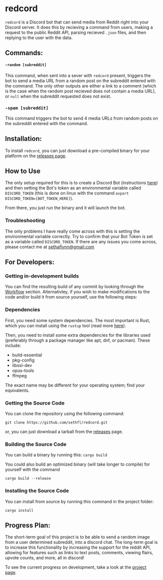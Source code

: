 # redcord

`redcord` is a Discord bot that can send media from Reddit right into your Discord server. It does this by recieving a command from users, making a request to the public Reddit API, parsing recieved `.json` files, and then replying to the user with the data.

## Commands:

#### `-random [subreddit]`
This command, when sent into a sever with `redcord` present, triggers the bot to send a media URL from a random post on the subreddit entered with the command. The only other outputs are either a link to a comment (which is the case when the random post recieved does not contain a media URL), or `null` when the subreddit requested does not exist.

### `-spam [subreddit]`
This command triggers the bot to send 4 media URLs from random posts on the subreddit entered with the command.

## Installation:

To install `redcord`, you can just download a pre-compiled binary for your platform on the [releases page](https://github.com/getchoo/redcord/releases).

## How to Use

The only setup required for this is to create a Discord Bot (instructions [here](https://discordpy.readthedocs.io/en/latest/discord.html)) and then setting the Bot's token as an environmental variable called `DISCORD_TOKEN` (this is done on linux with the command `export DISCORD_TOKEN=[BOT_TOKEN_HERE]`).

From there, you just run the binary and it will launch the bot.

### Troubleshooting

The only problems I have really come across with this is setting the environmental variable correctly. Try to confirm that your Bot Token is set as a variable called `DISCORD_TOKEN`. If there are any issues you come across, please contact me at sethaflynn@gmail.com

## For Developers:

### Getting in-development builds
You can find the resulting build of any commit by looking through the [Workflow](https://github.com/getchoo/redcord/actions) section. Alternativley, if you wish to make modifications to the code and/or build it from source yourself, use the following steps:

### Dependencies
First, you need some system dependencies. The most important is Rust, which you can install using the `rustup` tool (read more [here](https://www.rust-lang.org/learn/get-started)).

Then, you need to install some extra dependencies for the libraries used (preferably through a package manager like apt, dnf, or pacman). These include:

- build-essential
- pkg-config
- libssl-dev
- opus-tools
- ffmpeg

The exact name may be different for your operating system; find your equivalents.

### Getting the Source Code
You can clone the repository using the following command:

`git clone https://github.com/sethfl/redcord.git`

or, you can just download a tarball from the [releases](https://github.com/getchoo/redcord/releases) page. 

### Building the Source Code
You can build a binary by running this:
`cargo build`

You could also build an optimized binary (will take longer to compile) for yourself with the command

`cargo build --release`

### Installing the Source Code
You can install from source by running this command in the project folder:

`cargo install`

## Progress Plan:
The short-term goal of this project is to be able to send a random image from a user determined subreddit, into a discord chat. The long-term goal is to increase this functionality by increasing the support for the reddit API, allowing for features such as links to text posts, comments, viewing flairs, upvote counts, and more, all in discord! 

To see the current progress on development, take a look at the [project page](https://github.com/getchoo/redcord-rust/projects/1).
